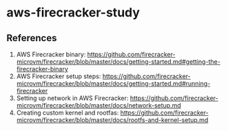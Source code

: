 # aws-firecracker-study

## References
1. AWS Firecracker binary: https://github.com/firecracker-microvm/firecracker/blob/master/docs/getting-started.md#getting-the-firecracker-binary
2. AWS Firecracker setup steps: https://github.com/firecracker-microvm/firecracker/blob/master/docs/getting-started.md#running-firecracker
3. Setting up network in AWS Firecracker: https://github.com/firecracker-microvm/firecracker/blob/master/docs/network-setup.md
4. Creating custom kernel and rootfas: https://github.com/firecracker-microvm/firecracker/blob/master/docs/rootfs-and-kernel-setup.md
